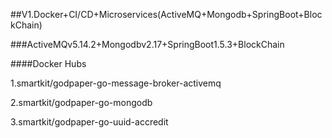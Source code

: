 
##V1.Docker+CI/CD+Microservices(ActiveMQ+Mongodb+SpringBoot+BlockChain)

###ActiveMQv5.14.2+Mongodbv2.17+SpringBoot1.5.3+BlockChain

####Docker Hubs

1.smartkit/godpaper-go-message-broker-activemq

2.smartkit/godpaper-go-mongodb

3.smartkit/godpaper-go-uuid-accredit
